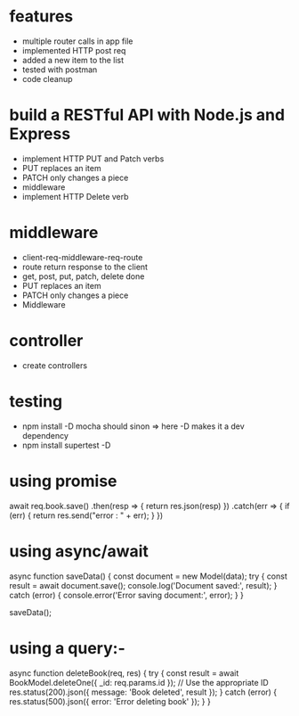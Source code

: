 <!-- RESTful Web Services with Node.js and Express by PLURALSIGHT -->
# features
- multiple router calls in app file
- implemented HTTP post req 
- added a new item to the list
- tested with postman
- code cleanup

# build a RESTful API with Node.js and Express
- implement HTTP PUT and Patch verbs
- PUT replaces an item
- PATCH only changes a piece
- middleware
- implement HTTP Delete verb

# middleware
- client-req-middleware-req-route
- route return response to the client
- get, post, put, patch, delete done
- PUT replaces an item
- PATCH only changes a piece
- Middleware

# controller
- create controllers

# testing
- npm install -D mocha should sinon => here -D makes it a dev dependency
- npm install supertest -D

# using promise
 await req.book.save()
    .then(resp => {
        return res.json(resp)
    })
    .catch(err => {
        if (err) {
            return res.send("error : " + err);
        }
    })

# using async/await
async function saveData() {
    const document = new Model(data);
    try {
        const result = await document.save();
        console.log('Document saved:', result);
    } catch (error) {
        console.error('Error saving document:', error);
    }
}

saveData();

# using a query:-
async function deleteBook(req, res) {
    try {
        const result = await BookModel.deleteOne({ _id: req.params.id }); // Use the appropriate ID
        res.status(200).json({ message: 'Book deleted', result });
    } catch (error) {
        res.status(500).json({ error: 'Error deleting book' });
    }
}



